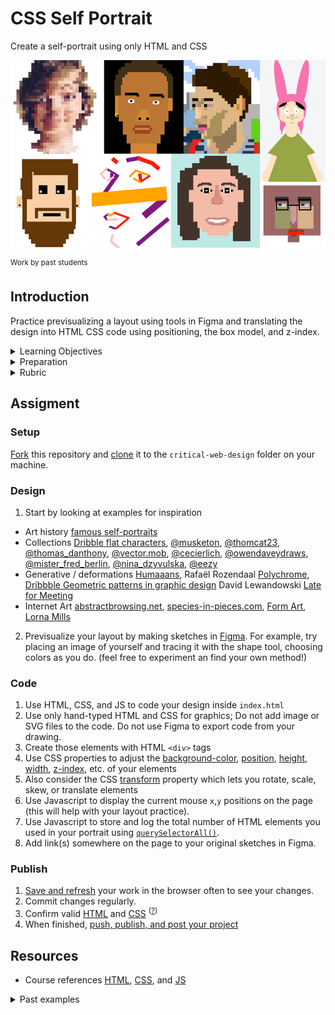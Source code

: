 
# CSS Self Portrait

Create a self-portrait using only HTML and CSS

![view source](assets/img/portraits.png)

<sup>Work by past students</sup>



## Introduction

Practice previsualizing a layout using tools in Figma and translating the design into HTML CSS code using positioning, the box model, and z-index.

<details>
<summary>Learning Objectives</summary>

Students who complete this assignment will be able to:

- Recall the different values of the CSS `position` property and appropriate uses for each
- Describe the CSS box model and its components
- Compare methods for changing the color of web elements with CSS
- Use HTML, CSS, JS to code a web page with a creative self-portrait

</details>

<details>
<summary>Preparation</summary>

Complete the following to prepare for this assignment. See [Resources](#resources) for additional information as needed.

- Figma Tutorial: [Pen Tool Basics & Vector Networks](https://www.youtube.com/watch?v=5x2uHUB_pzw) (3:47)
- [Codecademy: JS 1-1 Introduction to Javascript](https://www.codecademy.com/learn/introduction-to-javascript) (1–8)
- [Codecademy: CSS 2-1 The Box Model](https://www.codecademy.com/learn/learn-css) (1-17)
- [Codecademy: CSS 2-2 Changing the Box Model](https://www.codecademy.com/learn/learn-css) (1-5)
- [Codecademy: CSS 3-1 Display and Positioning](https://www.codecademy.com/learn/learn-css) (1-12)
- Quiz 2 - Document Standards
- Course content listed on the schedule

</details>

<details>
<summary>Rubric</summary>

Points | Description
---: | ---
10 | The original drawing(s) in Figma are linked, creative, and reflect research into the subject.
10 | The elements of the graphic are consistent throughout the page.
10 | The portrait represents the student to some degree.
10 | The HTML document uses correct structure, nesting, and syntax throughout.
10 | The student expanded their knowledge on their own (e.g. experimented with new tags).
10 | Javascript prompts (x,y, querySelectorAll) are working as instructed.
10 | The content of the page follows parameters outlined in instructions.
10 | All code is working as intended.
10 | All code is valid and properly structured. No missing references or errors in the console.
10 | The project is online, accessible, and linked from Moodle by the deadline.
100 | Total possible


</details>




## Assigment


### Setup

[Fork](https://docs.google.com/presentation/d/1vtK6LoqwF4rQQZZy-ovuEgsYUwwMRXsqDVMOjAPSBt0/edit#slide=id.gad119073e1_0_6) this repository and [clone](https://docs.google.com/presentation/d/1vtK6LoqwF4rQQZZy-ovuEgsYUwwMRXsqDVMOjAPSBt0/edit#slide=id.g9930d559e8_0_0) it to the `critical-web-design` folder on your machine.

### Design

1. Start by looking at examples for inspiration

- Art history [famous self-portraits](https://mymodernmet.com/famous-self-portraits/)
- Collections [Dribble flat characters](https://dribbble.com/search/flat%20characters), [@musketon](https://www.instagram.com/musketon/), [@thomcat23](https://www.instagram.com/thomcat23/), [@thomas_danthony](https://www.instagram.com/thomas_danthony/), [@vector.mob](https://www.instagram.com/vector.mob/), [@cecierlich](https://www.instagram.com/cecierlich/), [@owendaveydraws](https://www.instagram.com/owendaveydraws/), [@mister_fred_berlin](https://www.instagram.com/mister_fred_berlin/), [@nina_dzyvulska](https://www.instagram.com/nina_dzyvulska/), [@eezy](https://www.instagram.com/eezy/)
- Generative / deformations [Humaaans](https://www.humaaans.com/), Rafaël Rozendaal [Polychrome](https://www.instagram.com/p/ChcOtIDrWOw/?hl=en), [Dribbble Geometric patterns in graphic design](https://dribbble.com/stories/2020/11/11/simple-geometric-pattern-inspiration) David Lewandowski [Late for Meeting](https://vimeo.com/78424222)
- Internet Art [abstractbrowsing.net](http://www.abstractbrowsing.net), [species-in-pieces.com](http://species-in-pieces.com/), [Form Art](http://www.c3.hu/collection/form/), [Lorna Mills](https://www.instagram.com/lorna.mills/?hl=en)

2. Previsualize your layout by making sketches in [Figma](https://www.youtube.com/watch?v=AJK9NBGL5Bk). For example, try placing an image of yourself and tracing it with the shape tool, choosing colors as you do. (feel free to experiment an find your own method!)

### Code

1. Use HTML, CSS, and JS to code your design inside `index.html`
1. Use only hand-typed HTML and CSS for graphics; Do not add image or SVG files to the code. Do not use Figma to export code from your drawing.
1. Create those elements with HTML `<div>` tags
1. Use CSS properties to adjust the [background-color](https://developer.mozilla.org/en-US/docs/Web/CSS/background-color), [position](https://developer.mozilla.org/en-US/docs/Web/CSS/position), [height](https://developer.mozilla.org/en-US/docs/Web/CSS/height), [width](https://developer.mozilla.org/en-US/docs/Web/CSS/width), [z-index](https://developer.mozilla.org/en-US/docs/Web/CSS/z-index), etc. of your elements
1. Also consider the CSS [transform](https://developer.mozilla.org/en-US/docs/Web/CSS/transform) property which lets you rotate, scale, skew, or translate elements
1. Use Javascript to display the current mouse `x`,`y` positions on the page (this will help with your layout practice).
1. Use Javascript to store and log the total number of HTML elements you used in your portrait using [`querySelectorAll()`](https://developer.mozilla.org/en-US/docs/Web/API/Document/querySelectorAll).
1. Add link(s) somewhere on the page to your original sketches in Figma.


### Publish

1. [Save and refresh](https://github.com/omundy/learn-computing/blob/main/topics-keyboard-shortcuts.md#web-development-edit-save-refresh-loop) your work in the browser often to see your changes.
1. Commit changes regularly.
1. Confirm valid [HTML](https://validator.w3.org/) and [CSS](https://jigsaw.w3.org/css-validator/) <sup>([?](https://github.com/omundy/dig245-critical-web-design/blob/main/topics/html-css/css.md#css-validation))</sup>
1. When finished, [push, publish, and post your project](https://docs.google.com/document/d/17U_zmzM_eML_qkG0PaOdDRcEk3YEmbiQ1TyNnbAM08k/edit#bookmark=id.8jryplv1i8a)









## Resources

- Course references [HTML](https://github.com/omundy/dig245-critical-web-design/blob/main/topics/html-css/html.md), [CSS](https://github.com/omundy/dig245-critical-web-design/blob/main/topics/html-css/css.md), and [JS](https://github.com/omundy/dig245-critical-web-design/blob/main/topics/javascript/javascript.md)


<details>
<summary>Past examples</summary>

<!-- 2021-fall -->
[Owen](https://jsfiddle.net/ow3n/xnkfLuvz/)
[Drew](https://drdibble.github.io/dig245-css-self-portrait/)
[Annelise](https://anclaire.github.io/dig245-css-self-portrait/)
[Evan](https://evrothman.github.io/dig245-css-self-portrait/)
[Anh](https://anhhoang1402.github.io/dig245-css-self-portrait/)
[Erina](https://erlee1.github.io/dig245-css-self-portrait/)
[Caroline](https://casigl.github.io/dig245-css-self-portrait/)
[Mengfan](https://mengfw-02.github.io/dig245-css-self-portrait/)

<!-- [Fall 2017](https://omundy.wordpress.com/2017/09/18/web-art-box-model-self-portraits-fall-2017/) -->
[Katie](https://jsfiddle.net/ow3n/yrvsLo9w/)
[Ted](https://jsfiddle.net/ow3n/1jmzworg/)
[Lauren](https://jsfiddle.net/ow3n/v1wpkyj4/)

<!-- [Spring 2015](https://omundy.wordpress.com/2015/03/30/web1-spring-2015-self-portrait-highlights/) -->
[Colson](https://jsfiddle.net/ow3n/k1s4x5fh/)
[Connor](https://jsfiddle.net/ow3n/rn40ho6z/)
[Jacob](https://jsfiddle.net/ow3n/t4n2wdp9/)
[Felicia](https://jsfiddle.net/ow3n/3fpxqosh/)

<!-- [Fall 2014](https://omundy.wordpress.com/2014/10/22/web1-box-model-self-portrait-post-here/) -->
[Scott](http://jsfiddle.net/ow3n/ozvm215d/)
[Ashley](http://jsfiddle.net/ow3n/vghc93zw/)
[Michele](http://jsfiddle.net/ow3n/251dy8mz/)

</details>
